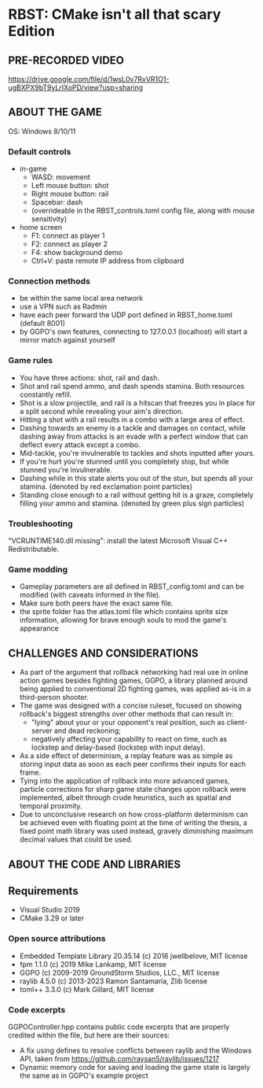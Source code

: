 # RBST: CMake isn't all that scary Edition

## PRE-RECORDED VIDEO

https://drive.google.com/file/d/1wsL0v7RvVR1O1-ugBXPX9bT9yLrIXoPD/view?usp=sharing

## ABOUT THE GAME

OS: Windows 8/10/11

### Default controls
- in-game
    - WASD: movement
    - Left mouse button: shot
    - Right mouse button: rail
    - Spacebar: dash
    - (overrideable in the RBST_controls.toml config file, along with mouse sensitivity)
- home screen
    - F1: connect as player 1
    - F2: connect as player 2
    - F4: show background demo
    - Ctrl+V: paste remote IP address from clipboard

### Connection methods
- be within the same local area network
- use a VPN such as Radmin
- have each peer forward the UDP port defined in RBST_home.toml (default 8001)
- by GGPO's own features, connecting to 127.0.0.1 (localhost) will start a mirror match against yourself

### Game rules
- You have three actions: shot, rail and dash.
- Shot and rail spend ammo, and dash spends stamina. Both resources constantly refill.
- Shot is a slow projectile, and rail is a hitscan that freezes you in place for a split second while revealing your aim's direction.
- Hitting a shot with a rail results in a combo with a large area of effect.
- Dashing towards an enemy is a tackle and damages on contact, while dashing away from attacks is an evade with a perfect window that can deflect every attack except a combo.
- Mid-tackle, you're invulnerable to tackles and shots inputted after yours.
- If you're hurt you're stunned until you completely stop, but while stunned you're invulnerable.
- Dashing while in this state alerts you out of the stun, but spends all your stamina. (denoted by red exclamation point particles)
- Standing close enough to a rail without getting hit is a graze, completely filling your ammo and stamina. (denoted by green plus sign particles)

### Troubleshooting
"VCRUNTIME140.dll missing": install the latest Microsoft Visual C++ Redistributable.

### Game modding
- Gameplay parameters are all defined in RBST_config.toml and can be modified (with caveats informed in the file).
- Make sure both peers have the exact same file.
- the sprite folder has the atlas.toml file which contains sprite size information, allowing for brave enough souls to mod the game's appearance

## CHALLENGES AND CONSIDERATIONS

- As part of the argument that rollback networking had real use in online action games besides fighting games, GGPO, a library planned around being applied to conventional 2D fighting games, was applied as-is in a third-person shooter.
- The game was designed with a concise ruleset, focused on showing rollback's biggest strengths over other methods that can result in:
    - "lying" about your or your opponent's real position, such as client-server and dead reckoning;
    - negatively affecting your capability to react on time, such as lockstep and delay-based (lockstep with input delay).
- As a side effect of determinism, a replay feature was as simple as storing input data as soon as each peer confirms their inputs for each frame.
- Tying into the application of rollback into more advanced games, particle corrections for sharp game state changes upon rollback were implemented, albeit through crude heuristics, such as spatial and temporal proximity.
- Due to unconclusive research on how cross-platform determinism can be achieved even with floating point at the time of writing the thesis, a fixed point math library was used instead, gravely diminishing maximum decimal values that could be used.

## ABOUT THE CODE AND LIBRARIES ##

## Requirements
- Visual Studio 2019
- CMake 3.29 or later

### Open source attributions
- Embedded Template Library 20.35.14 (c) 2016 jwellbelove, MIT license
- fpm 1.1.0 (c) 2019 Mike Lankamp, MIT license
- GGPO (c) 2009-2019 GroundStorm Studios, LLC., MIT license
- raylib 4.5.0 (c) 2013-2023 Ramon Santamaria, Zlib license
- toml++ 3.3.0 (c) Mark Gillard, MIT license

### Code excerpts

GGPOController.hpp contains public code excerpts that are properly credited within the file, but here are their sources:

- A fix using defines to resolve conflicts between raylib and the Windows API, taken from https://github.com/raysan5/raylib/issues/1217
- Dynamic memory code for saving and loading the game state is largely the same as in GGPO's example project